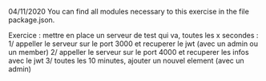 04/11/2020
You can find all modules necessary to this exercise in the file package.json.

Exercice :
mettre en place un serveur de test qui va, toutes les x secondes :
1/ appeller le serveur sur le port 3000 et recuperer le jwt (avec un admin ou un member)
2/ appeller le serveur sur le port 4000 et recuperer les infos avec le jwt
3/ toutes les 10 minutes, ajouter un nouvel element (avec un admin)
